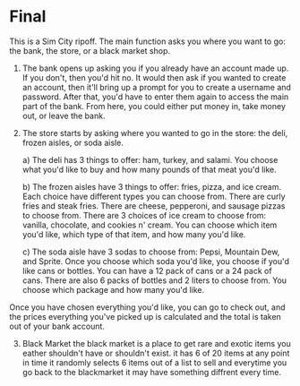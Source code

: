 # Final

This is a Sim City ripoff. The main function asks you where you want to go: the bank, the store, or a black market shop.

1) The bank opens up asking you if you already have an account made up. If you don't, then you'd hit no. It would then ask if you wanted to create an account, then it'll bring up a prompt for you to create a username and password. After that, you'd have to enter them again to access the main part of the bank. From here, you could either put money in, take money out, or leave the bank.

2) The store starts by asking where you wanted to go in the store: the deli, frozen aisles, or soda aisle.

	a) The deli has 3 things to offer: ham, turkey, and salami. You choose what you'd like to buy 	and how many pounds of that meat you'd like.

	b) The frozen aisles have 3 things to offer: fries, pizza, and ice cream. Each choice have 	different types you can choose from. There are curly fries and steak fries. There are cheese, 	pepperoni, and sausage pizzas to choose from. There are 3 choices of ice cream to choose from: 	vanilla, chocolate, and cookies n' cream. You can choose which item you'd like, which type of 	that item, and how many you'd like.

	c) The soda aisle have 3 sodas to choose from: Pepsi, Mountain Dew, and Sprite. Once you 	choose which soda you'd like, you choose if you'd like cans or bottles. You can have a 12 pack 	of cans or a 24 pack of cans. There are also 6 packs of bottles and 2 liters to choose from. 	You choose which package and how many you'd like.

Once you have chosen everything you'd like, you can go to check out, and the prices everything you've picked up is calculated and the total is taken out of your bank account.

3) Black Market
	the black market is a place to get rare and exotic items you eather shouldn't have or shouldn't exist.
	it has 6 of 20 items at any point in time it randomly selects 6 items out of a list to sell and everytime you go back to 
	the blackmarket it may have something diffrent every time.
